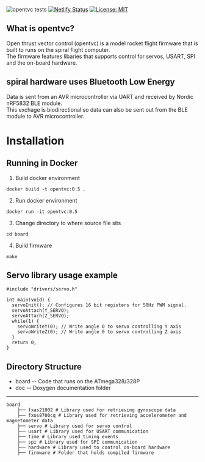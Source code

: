 ![opentvc tests](https://github.com/hyphenspace/opentvc/workflows/opentvc%20tests/badge.svg)
[![Netlify Status](https://api.netlify.com/api/v1/badges/e863859b-85d2-415b-876f-0b4897d100e2/deploy-status)](https://app.netlify.com/sites/opentvc/deploys)
[![License: MIT](https://img.shields.io/badge/License-MIT-yellow.svg)](https://opensource.org/licenses/MIT)
## What is opentvc?
Open thrust vector control (opentvc) is a model rocket flight firmware that is built to runs on the spiral flight computer. \
The firmware features libaries that supports control for servos, USART, SPI and the on-board hardware. 
## spiral hardware uses Bluetooth Low Energy
Data is sent from an AVR microcontroller via UART and received by Nordic nRF5832 BLE module. \
This exchage is biodirectional so data can also be sent out from the BLE module to AVR microcontroller.

# Installation

## Running in Docker
1. Build docker environment
```
docker build -t opentvc:0.5 .
```
2. Run docker environment 
```
docker run -it opentvc:0.5
```
3. Change directory to where source file sits
```
cd board 
```
4. Build firmware
```
make 
```
## Servo library usage example
```
#include "drivers/servo.h"

int main(void) {
  servoInit(); // Configures 16 bit registers for 50Hz PWM signal.
  servoAttach(Y_SERVO); 
  servoAttach(Z_SERVO);
  while(1) {
    servoWriteY(0); // Write angle 0 to servo controlling Y axis
    servoWriteZ(0); // Write angle 0 to servo controlling Z axis
  }
  return 0;
}
```

## Directory Structure
* board -- Code that runs on the ATmega328/328P
* doc -- Doxygen documentation folder
------
    board
        ├── fxas21002 # Library used for retrieving gyroscope data
        ├── fxos8700cq # Library used for retrieving accelerometer and magnetometer data
        ├── servo # Library used for servo control
        ├── usart # Library used for USART communication
        ├── time # Library used timing events
        ├── spi # Library used for SPI communication
        ├── hardware # Library used to control on-board hardware 
        ├── firmware # Folder that holds compiled firmware
